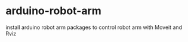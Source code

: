 # arduino-robot-arm
 install  arduino robot arm packages to control  robot arm with Moveit and Rviz
